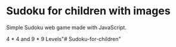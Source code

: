 
# Sudoku for children with images

Simple Sudoku web game made with JavaScript.

4 * 4 and 9 * 9 Levels"# Sudoku-for-children" 
